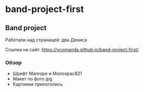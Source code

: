 # band-project-first

## Band project

Работали над страницей: два Дениса

Ссылка на сайт: https://ycomanda.github.io/band-project-first/

### Обзор

- Шрифт Manrope и Monospac821
- Макет по фото jpg
- Картинки прилоголись
